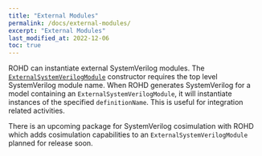 ```yaml
---
title: "External Modules"
permalink: /docs/external-modules/
excerpt: "External Modules"
last_modified_at: 2022-12-06
toc: true
---
```


ROHD can instantiate external SystemVerilog modules.  The [`ExternalSystemVerilogModule`](https://intel.github.io/rohd/api/rohd/ExternalSystemVerilogModule-class.html) constructor requires the top level SystemVerilog module name.  When ROHD generates SystemVerilog for a model containing an `ExternalSystemVerilogModule`, it will instantiate instances of the specified `definitionName`.  This is useful for integration related activities.

There is an upcoming package for SystemVerilog cosimulation with ROHD which adds cosimulation capabilities to an `ExternalSystemVerilogModule` planned for release soon.